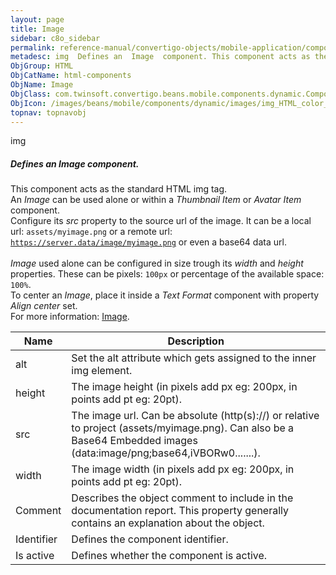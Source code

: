 ```yaml
---
layout: page
title: Image
sidebar: c8o_sidebar
permalink: reference-manual/convertigo-objects/mobile-application/components/html-components/image/
metadesc: img  Defines an  Image  component. This component acts as the standard HTML img tag. An  Image  can be used alone or within a  Thumbnail Item  or  Ava
ObjGroup: HTML
ObjCatName: html-components
ObjName: Image
ObjClass: com.twinsoft.convertigo.beans.mobile.components.dynamic.ComponentManager$1
ObjIcon: /images/beans/mobile/components/dynamic/images/img_HTML_color_32x32.png
topnav: topnavobj
---
```

img<br/>

##### Defines an <i>Image</i> component.<br/>
This component acts as the standard HTML img tag.<br/>
An <i>Image</i> can be used alone or within a <i>Thumbnail Item</i> or <i>Avatar Item</i> component.<br/>
Configure its <i>src</i> property to the source url of the image. It can be a local url: <code>assets/myimage.png</code> or a remote url: <code>https://server.data/image/myimage.png</code> or even a base64 data url.<br/>
<br/>
<i>Image</i> used alone can be configured in size trough its <i>width</i> and <i>height</i> properties. These can be pixels: <code>100px</code> or percentage of the available space: <code>100%</code>.<br/>
To center an <i>Image</i>, place it inside a <i>Text Format</i> component with property <i>Align center</i> set.<br/>
 For more information: <a href='https://www.w3schools.com/tags/tag_img.asp' target='_blank'>Image</a>.

Name | Description 
--- | ---
alt | Set the alt attribute which gets assigned to the inner img element.
height | The image height (in pixels add px eg: 200px, in points add pt eg: 20pt).
src | The image url. Can be absolute (http(s)://) or relative to project (assets/myimage.png). Can also be a Base64 Embedded images (data:image/png;base64,iVBORw0.......).
width | The image width (in pixels add px eg: 200px, in points add pt eg: 20pt).
Comment | Describes the object comment to include in the documentation report.  This property generally contains an explanation about the object. 
Identifier | Defines the component identifier.  
Is active | Defines whether the component is active. 

